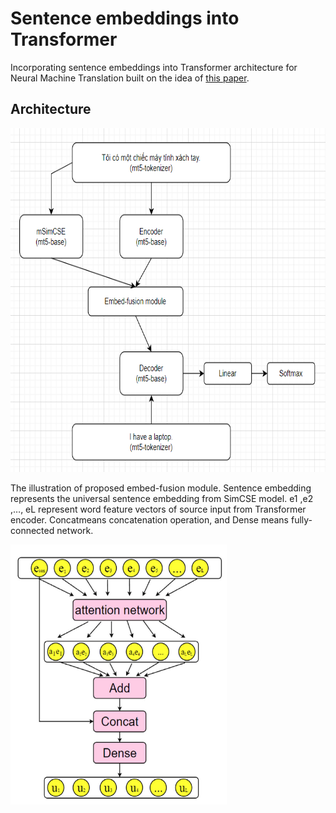 # Sentence embeddings into Transformer

Incorporating sentence embeddings into Transformer architecture for Neural Machine Translation built on the idea of ​​[this paper](https://ietresearch.onlinelibrary.wiley.com/doi/full/10.1049/ell2.12840).

## Architecture

<img src="https://github.com/QuagHien/se-transformer-mt5/blob/main/images/architect.png" alt="architect" width="600" height="550" />

The illustration of proposed embed-fusion module. Sentence embedding represents the universal sentence embedding from SimCSE model. e1 ,e2 ,…, eL represent word feature vectors of source input from Transformer encoder. Concatmeans concatenation operation, and Dense means fully-connected network.

<img src="https://github.com/QuagHien/se-transformer-mt5/blob/main/images/attention.png" alt="attention" width="346" height="416" />
